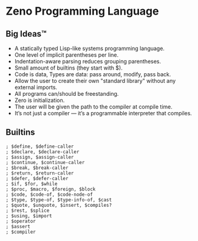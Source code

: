 # Zeno Programming Language

## Big Ideas™

- A statically typed Lisp-like systems programming language.
- One level of implicit parentheses per line.
- Indentation-aware parsing reduces grouping parentheses.
- Small amount of builtins (they start with $).
- Code is data, Types are data: pass around, modify, pass back.
- Allow the user to create their own "standard library" without any external imports.
- All programs can/should be freestanding.
- Zero is initialization.
- The user will be given the path to the compiler at compile time.
- It’s not just a compiler — it’s a programmable interpreter that compiles.

## Builtins

```z
; $define, $define-caller
; $declare, $declare-caller
; $assign, $assign-caller
; $continue, $continue-caller
; $break, $break-caller
; $return, $return-caller
; $defer, $defer-caller
; $if, $for, $while
; $proc, $macro, $foreign, $block
; $code, $code-of, $code-node-of
; $type, $type-of, $type-info-of, $cast
; $quote, $unquote, $insert, $compiles?
; $rest, $splice
; $using, $import
; $operator
; $assert
; $compiler
```
